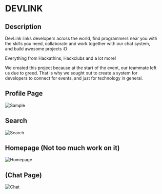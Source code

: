 
# DEVLINK

## Description

DevLink links developers across the world, find programmers near you with the skills you need, collaborate and work together with our chat system, and build awesome projects :D

Everything from Hackathins, Hackclubs and a lot more!

We created this project because at the start of the event, our teammate left us due to greed. That is why we sought out to create a system for developers to connect for events, and just for technology in general.

## Profile Page
![Sample](https://media.discordapp.net/attachments/1278592861268344884/1317610707503677597/Screenshot_from_2024-12-14_16-47-09.png?ex=675f5018&is=675dfe98&hm=f6d05f5bc60c95c99a184608f410bf2a2a2b6bdaf66e9fa05beb3ec2041de885&=&format=webp&quality=lossless&width=1096&height=546)

## Search
![Search](https://cdn.discordapp.com/attachments/1315100395906793584/1317609161978019900/Screenshot_from_2024-12-14_16-48-09.png?ex=675f4ea8&is=675dfd28&hm=d2d46345b6c98f6f589e55003a17382869a68eb8505ef8e8181cc3af6d340e74&)
## Homepage (Not too much work on it)
![Homepage](https://media.discordapp.net/attachments/1278592861268344884/1317610709038792714/Screenshot_from_2024-12-14_16-46-12.png?ex=675f5019&is=675dfe99&hm=15003294dbd569e208d27106524d18ef3a66df64ced43696980d2811c273c98a&=&format=webp&quality=lossless&width=1096&height=546)
## (Chat Page)
![Chat](https://media.discordapp.net/attachments/1278592861268344884/1317611302423625849/2024-12-14_16_56_51-.png?ex=675f50a6&is=675dff26&hm=9e5b06bcae01658f1f06a440034b14fe71fe5aad7fa97dd9b250625e6992bd7d&=&format=webp&quality=lossless&width=1096&height=463)
